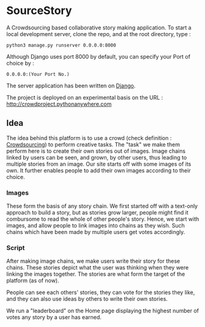 # SourceStory

A Crowdsourcing based collaborative story making application.
To start a local development server, clone the repo, and at the root directory, type :

 `python3 manage.py runserver 0.0.0.0:8000`

Although Django uses port 8000 by default, you can specify your Port of choice by :
  
  `0.0.0.0:(Your Port No.)`


The server application has been written on [Django](https://www.djangoproject.com/).

The project is deployed on an experimental basis on the URL : 
   http://crowdproject.pythonanywhere.com
   

## Idea

The idea behind this platform is to use a crowd (check definition : [Crowdsourcing](https://en.wikipedia.org/wiki/Crowdsourcing)) to perform creative tasks.
The "task" we make them perform here is to create their own stories out of images.
Image chains linked by users can be seen, and grown, by other users, thus leading to multiple stories from an image.
Our site starts off with some images of its own. It further enables people to add their own images according to their choice.

### Images
These form the basis of any story chain. We first started off with a text-only approach to build a story, but as stories grow larger, people might find it combursome to read the whole of other people's story.
Hence, we start with images, and allow people to link images into chains as they wish.
Such chains which have been made by multiple users get votes accordingly. 

### Script
After making image chains, we make users write their story for these chains. These stories depict what the user was thinking when they were linking the images together.
The stories are what form the target of the platform (as of now).

People can see each others' stories, they can vote for the stories they like, and they can also use ideas by others to write their own stories.

We run a "leaderboard" on the Home page displaying the highest number of votes any story by a user has earned.
